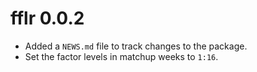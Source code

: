 # fflr 0.0.2

* Added a `NEWS.md` file to track changes to the package.
* Set the factor levels in matchup weeks to `1:16`.
